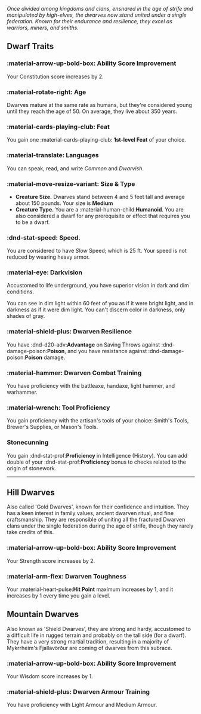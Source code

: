 *Once divided among kingdoms and clans, ensnared in the age of strife and manipulated by high-elves, the dwarves now stand united under a single federation. Known for their endurance and resilience, they excel as warriors, miners, and smiths.*

## Dwarf Traits

### :material-arrow-up-bold-box: Ability Score Improvement
Your Constitution score increases by 2.

### :material-rotate-right: Age
Dwarves mature at the same rate as humans, but they're considered young until they reach the age of 50. On average, they live about 350 years.

### :material-cards-playing-club: Feat
You gain one :material-cards-playing-club: **1st-level Feat** of your choice.

### :material-translate: Languages
You can speak, read, and write *Common* and *Dwarvish*.

### :material-move-resize-variant: Size & Type
- **Creature Size.** Dwarves stand between 4 and 5 feet tall and average about 150 pounds. Your size is **Medium**
- **Creature Type.** You are a :material-human-child:**Humanoid**. You are also considered a dwarf for any prerequisite or effect that requires you to be a dwarf.

### :dnd-stat-speed: Speed.
You are considered to have *Slow* Speed; which is 25 ft. Your speed is not reduced by wearing heavy armor.

### :material-eye: Darkvision
Accustomed to life underground, you have superior vision in dark and dim conditions. 

You can see in dim light within 60 feet of you as if it were bright light, and in darkness as if it were dim light. You can't discern color in darkness, only shades of gray.

### :material-shield-plus: Dwarven Resilience
You have :dnd-d20-adv:**Advantage** on Saving Throws against :dnd-damage-poison:**Poison**, and you have resistance against :dnd-damage-poison:**Poison** damage.

### :material-hammer: Dwarven Combat Training
You have proficiency with the battleaxe, handaxe, light hammer, and warhammer.

### :material-wrench: Tool Proficiency
You gain proficiency with the artisan's tools of your choice: Smith's Tools, Brewer's Supplies, or Mason's Tools.

### Stonecunning
You gain :dnd-stat-prof:**Proficiency** in Intelligence (History). You can add double of your :dnd-stat-prof:**Proficiency** bonus to checks related to the origin of stonework.

---

## Hill Dwarves
Also called 'Gold Dwarves', known for their confidence and intuition. They has a keen interest in family values, ancient dwarven ritual, and fine craftsmanship. They are responsible of uniting all the fractured Dwarven clans under the single federation during the age of strife, though they rarely take credits of this.

### :material-arrow-up-bold-box: Ability Score Improvement
Your Strength score increases by 2.

### :material-arm-flex: Dwarven Toughness
Your :material-heart-pulse:**Hit Point** maximum increases by 1, and it increases by 1 every time you gain a level.

## Mountain Dwarves
Also known as 'Shield Dwarves', they are strong and hardy, accustomed to a difficult life in rugged terrain and probably on the tall side (for a dwarf). They have a very strong martial tradition, resulting in a majority of Mykrrheim's Fjallavörður are coming of dwarves from this subrace. 

### :material-arrow-up-bold-box: Ability Score Improvement
Your Wisdom score increases by 1.

### :material-shield-plus: Dwarven Armour Training
You have proficiency with Light Armour and Medium Armour.

